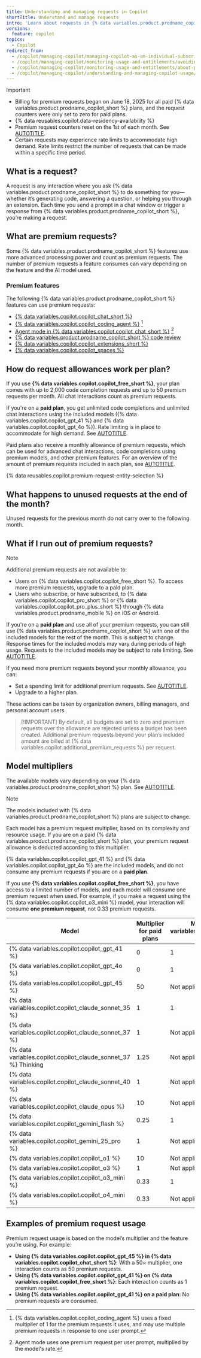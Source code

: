 ```yaml
---
title: Understanding and managing requests in Copilot
shortTitle: Understand and manage requests
intro: 'Learn about requests in {% data variables.product.prodname_copilot_short %}, including premium requests, how they work, and how to manage your usage effectively.'
versions:
  feature: copilot
topics:
  - Copilot
redirect_from:
  - /copilot/managing-copilot/managing-copilot-as-an-individual-subscriber/monitoring-usage-and-entitlements/avoiding-unexpected-copilot-costs
  - /copilot/managing-copilot/monitoring-usage-and-entitlements/avoiding-unexpected-copilot-costs
  - /copilot/managing-copilot/monitoring-usage-and-entitlements/about-premium-requests
  - /copilot/managing-copilot/understanding-and-managing-copilot-usage/understanding-and-managing-requests-in-copilot
---
```


> [!IMPORTANT]
> * Billing for premium requests began on June 18, 2025 for all paid {% data variables.product.prodname_copilot_short %} plans, and the request counters were only set to zero for paid plans.
> * {% data reusables.copilot.data-residency-availability %}
> * Premium request counters reset on the 1st of each month. See [AUTOTITLE](/copilot/managing-copilot/understanding-and-managing-copilot-usage/monitoring-your-copilot-usage-and-entitlements).
> * Certain requests may experience rate limits to accommodate high demand. Rate limits restrict the number of requests that can be made within a specific time period.

## What is a request?

A request is any interaction where you ask {% data variables.product.prodname_copilot_short %} to do something for you—whether it’s generating code, answering a question, or helping you through an extension. Each time you send a prompt in a chat window or trigger a response from {% data variables.product.prodname_copilot_short %}, you’re making a request.

## What are premium requests?

Some {% data variables.product.prodname_copilot_short %} features use more advanced processing power and count as premium requests. The number of premium requests a feature consumes can vary depending on the feature and the AI model used.

### Premium features

The following {% data variables.product.prodname_copilot_short %} features can use premium requests:

* [{% data variables.copilot.copilot_chat_short %}](/copilot/using-github-copilot/copilot-chat)
* [{% data variables.copilot.copilot_coding_agent %}](/copilot/using-github-copilot/coding-agent/about-assigning-tasks-to-copilot) [^1]
* [Agent mode in {% data variables.copilot.copilot_chat_short %}](/copilot/using-github-copilot/copilot-chat/asking-github-copilot-questions-in-your-ide#copilot-edits) [^2]
* [{% data variables.product.prodname_copilot_short %} code review](/copilot/using-github-copilot/code-review/using-copilot-code-review)
* [{% data variables.copilot.copilot_extensions_short %}](/copilot/building-copilot-extensions/about-building-copilot-extensions)
* [{% data variables.copilot.copilot_spaces %}](/copilot/using-github-copilot/copilot-spaces/about-organizing-and-sharing-context-with-copilot-spaces)

[^1]: {% data variables.copilot.copilot_coding_agent %} uses a fixed multiplier of 1 for the premium requests it uses, and may use multiple premium requests in response to one user prompt.
[^2]: Agent mode uses one premium request per user prompt, multiplied by the model's rate.

## How do request allowances work per plan?

If you use **{% data variables.copilot.copilot_free_short %}**, your plan comes with up to 2,000 code completion requests and up to 50 premium requests per month. All chat interactions count as premium requests.

If you're on a **paid plan**, you get unlimited code completions and unlimited chat interactions using the included models ({% data variables.copilot.copilot_gpt_41 %} and {% data variables.copilot.copilot_gpt_4o %}). Rate limiting is in place to accommodate for high demand. See [AUTOTITLE](/copilot/troubleshooting-github-copilot/rate-limits-for-github-copilot).

Paid plans also receive a monthly allowance of premium requests, which can be used for advanced chat interactions, code completions using premium models, and other premium features. For an overview of the amount of premium requests included in each plan, see [AUTOTITLE](/copilot/about-github-copilot/subscription-plans-for-github-copilot#comparing-copilot-plans).

{% data reusables.copilot.premium-request-entity-selection %}

## What happens to unused requests at the end of the month?

Unused requests for the previous month do not carry over to the following month.

## What if I run out of premium requests?

> [!NOTE]
> Additional premium requests are not available to:
>
> * Users on {% data variables.copilot.copilot_free_short %}. To access more premium requests, upgrade to a paid plan.
> * Users who subscribe, or have subscribed, to {% data variables.copilot.copilot_pro_short %} or {% data variables.copilot.copilot_pro_plus_short %} through {% data variables.product.prodname_mobile %} on iOS or Android.

If you're on a **paid plan** and use all of your premium requests, you can still use {% data variables.product.prodname_copilot_short %} with one of the included models for the rest of the month. This is subject to change. Response times for the included models may vary during periods of high usage. Requests to the included models may be subject to rate limiting. See [AUTOTITLE](/copilot/troubleshooting-github-copilot/rate-limits-for-github-copilot).

If you need more premium requests beyond your monthly allowance, you can:

* Set a spending limit for additional premium requests. See [AUTOTITLE](/billing/managing-your-billing/using-budgets-control-spending).
* Upgrade to a higher plan.

These actions can be taken by organization owners, billing managers, and personal account users.

> [!IMPORTANT] By default, all budgets are set to zero and premium requests over the allowance are rejected unless a budget has been created. Additional premium requests beyond your plan’s included amount are billed at {% data variables.copilot.additional_premium_requests %} per request.

## Model multipliers

The available models vary depending on your {% data variables.product.prodname_copilot_short %} plan. See [AUTOTITLE](/copilot/about-github-copilot/plans-for-github-copilot#models).

> [!NOTE]
> The models included with {% data variables.product.prodname_copilot_short %} plans are subject to change.

Each model has a premium request multiplier, based on its complexity and resource usage. If you are on a paid {% data variables.product.prodname_copilot_short %} plan, your premium request allowance is deducted according to this multiplier.

{% data variables.copilot.copilot_gpt_41 %} and {% data variables.copilot.copilot_gpt_4o %} are the included models, and do not consume any premium requests if you are on a **paid plan**.

If you use **{% data variables.copilot.copilot_free_short %}**, you have access to a limited number of models, and each model will consume one premium request when used. For example, if you make a request using the {% data variables.copilot.copilot_o3_mini %} model, your interaction will consume **one premium request**, not 0.33 premium requests.

| Model                                                                   | Multiplier for **paid plans**  | Multiplier for **{% data variables.copilot.copilot_free_short %}** |
|-------------------------------------------------------------------------|--------------------------------|-----------------------|
| {% data variables.copilot.copilot_gpt_41 %}                             | 0                              | 1                     |
| {% data variables.copilot.copilot_gpt_4o %}                             | 0                              | 1                     |
| {% data variables.copilot.copilot_gpt_45 %}                             | 50                             | Not applicable        |
| {% data variables.copilot.copilot_claude_sonnet_35 %}                   | 1                              | 1                     |
| {% data variables.copilot.copilot_claude_sonnet_37 %}                   | 1                              | Not applicable        |
| {% data variables.copilot.copilot_claude_sonnet_37 %} Thinking          | 1.25                           | Not applicable        |
| {% data variables.copilot.copilot_claude_sonnet_40 %}                   | 1                              | Not applicable        |
| {% data variables.copilot.copilot_claude_opus %}                        | 10                             | Not applicable        |
| {% data variables.copilot.copilot_gemini_flash %}                       | 0.25                           | 1                     |
| {% data variables.copilot.copilot_gemini_25_pro %}                      | 1                              | Not applicable        |
| {% data variables.copilot.copilot_o1 %}                                 | 10                             | Not applicable        |
| {% data variables.copilot.copilot_o3 %}                                 | 1                              | Not applicable        |
| {% data variables.copilot.copilot_o3_mini %}                            | 0.33                           | 1                     |
| {% data variables.copilot.copilot_o4_mini %}                            | 0.33                           | Not applicable        |

## Examples of premium request usage

Premium request usage is based on the model’s multiplier and the feature you’re using. For example:

* **Using {% data variables.copilot.copilot_gpt_45 %} in {% data variables.copilot.copilot_chat_short %}**: With a 50× multiplier, one interaction counts as 50 premium requests.
* **Using {% data variables.copilot.copilot_gpt_41 %} on {% data variables.copilot.copilot_free_short %}**: Each interaction counts as 1 premium request.
* **Using {% data variables.copilot.copilot_gpt_41 %} on a paid plan**: No premium requests are consumed.
